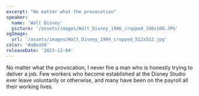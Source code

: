 ```yaml
---
excerpt: "No matter what the provocation"
speaker:
  name: 'Walt Disney'
  picture: '/assets/images/Walt_Disney_1946_cropped_100x100.JPG'
ogImage:
  url: '/assets/images/Walt_Disney_1964_cropped_512x512.jpg'
color: '#a8ea56'
releaseDate: '2023-12-04'
---
```

No matter what the provocation, I never fire a man who is honestly trying to deliver a job. Few workers who become established at the Disney Studio ever leave voluntarily or otherwise, and many have been on the payroll all their working lives.
